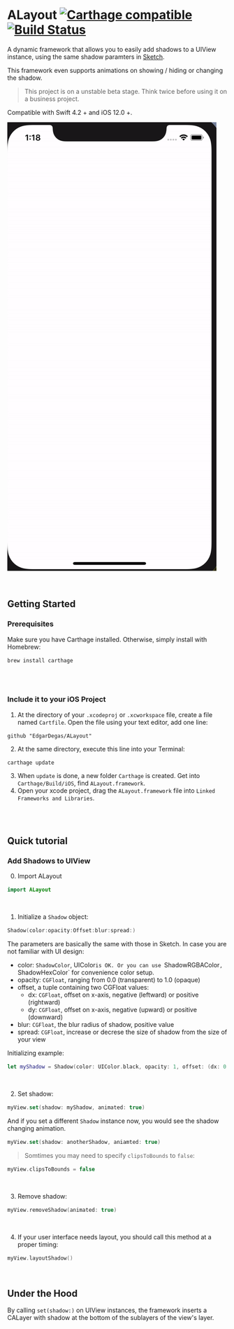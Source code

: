# ALayout [![Carthage compatible](https://img.shields.io/badge/Carthage-compatible-4BC51D.svg?style=flat)](https://github.com/Carthage/Carthage)[![Build Status](https://travis-ci.com/EdgarDegas/ALayout.svg?branch=master)](https://travis-ci.com/EdgarDegas/ALayout)

A dynamic framework that allows you to easily add shadows to a UIView instance, using the same shadow paramters in [Sketch](www.sketchapp.com).

This framework even supports animations on showing / hiding or changing the shadow.

> This project is on a unstable beta stage. Think twice before using it on a business project.

Compatible with Swift 4.2 + and iOS 12.0 +.

![ezgif.com-gif-maker](assets/Animations.png)

<br/>

## Getting Started

### Prerequisites

Make sure you have Carthage installed. Otherwise, simply install with Homebrew:

```bash
brew install carthage
```

<br/>
<br/>

### Include it to your iOS Project

1. At the directory of your `.xcodeproj` or `.xcworkspace` file, create a file named `Cartfile`. Open the file using your text editor, add one line:

```
github "EdgarDegas/ALayout"
```

2. At the same directory, execute this line into your Terminal:

```
carthage update
```

3. When `update` is done, a new folder `Carthage` is created. Get into  `Carthage/Build/iOS`, find  `ALayout.framework`.
4. Open your xcode project, drag the `ALayout.framework` file into `Linked Frameworks and Libraries`.


<br/>
<br/>

## Quick tutorial

### Add Shadows to UIView

0. Import ALayout

```swift
import ALayout
```

<br/>

1. Initialize a  `Shadow` object:

```swift
Shadow(color:opacity:Offset:blur:spread:)
```

The parameters are basically the same with those in Sketch. In case you are not familiar with UI design:

* color: `ShadowColor`, UIColor` is OK. Or you can use  `ShadowRGBAColor`, `ShadowHexColor` for convenience color setup.
* opacity: `CGFloat`, ranging from 0.0 (transparent) to 1.0 (opaque)
* offset, a tuple containing two CGFloat values:
  * dx: `CGFloat`, offset on x-axis, negative (leftward) or positive (rightward)
  * dy: `CGFloat`, offset on x-axis, negative (upward) or positive (downward)
* blur: `CGFloat`, the blur radius of shadow, positive value
* spread: `CGFloat`, increase or decrese the size of shadow from the size of your view



Initializing example:

```swift
let myShadow = Shadow(color: UIColor.black, opacity: 1, offset: (dx: 0, dy: 0), blur: 24)
```



<br/>

2. Set shadow:

```swift
myView.set(shadow: myShadow, animated: true)
```



And if you set a different `Shadow` instance now, you would see the shadow changing animation.

```swift
myView.set(shadow: anotherShadow, aniamted: true)
```





> Somtimes you may need to specify `clipsToBounds` to `false`:

```swift
myView.clipsToBounds = false
```

<br/>



3. Remove shadow:

```swift
myView.removeShadow(animated: true)
```

<br/>



4. If your user interface needs layout, you should call this method at a proper timing:

```swift
myView.layoutShadow()
```



<br/>

## Under the Hood

By calling `set(shadow:)` on UIView instances, the framework inserts a CALayer with shadow at the bottom of the sublayers of the view's layer.